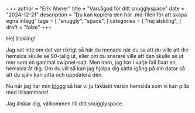 +++
author = "Erik Alvner"
title = "Varsågod för ditt snugglyspace"
date = "2024-12-21"
description = "Du kan kopiera den här .md-filen för att skapa egna inlägg"
tags = [
    "snuggly",
    "space",
]
categories = [
	"hej älskling",
]
draft = "false"
+++

Hej älskling!

Jag vet inte om det var riktigt så här du menade när du sa att du ville att din hemsida skulle se 90-talig ut, eller om du snarare ville att den skulle se ut mer som en gammal swipnet-sajt. Men men, jag har i varje fall fixat en hemsida åt dig. Om du vill så kan jag hjälpa dig sätta igång på din dator så att du själv kan sitta och uppdatera den. 

Nu när jag har min [blogg](https://analoguedirection.kallmoraberget.com/) så har vi ju faktiskt varsin hemsida som vi kan pilla med tillsammans!

Jag älskar dig, välkommen till ditt snugglyspace.